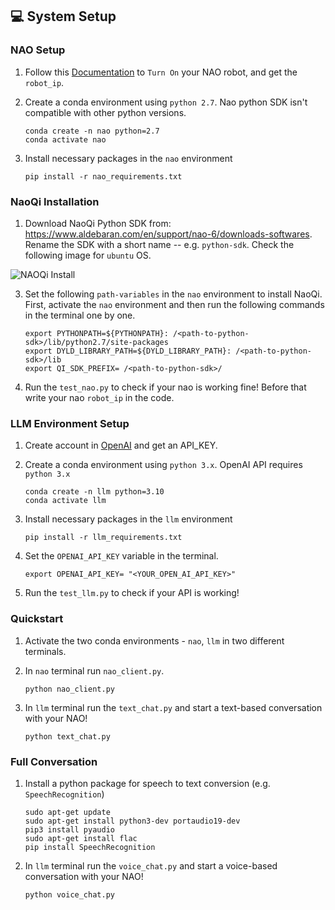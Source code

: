 ## 💻 System Setup

### NAO Setup

1. Follow this [Documentation](http://doc.aldebaran.com/2-8/family/nao_user_guide/index.html) to `Turn On` your NAO robot, and get the `robot_ip`.

2. Create a conda environment using `python 2.7`. Nao python SDK isn't compatible with other python versions.

    ```
    conda create -n nao python=2.7
    conda activate nao
    ```
3. Install necessary packages in the `nao` environment

    ```
    pip install -r nao_requirements.txt
    ```

### NaoQi Installation

1. Download NaoQi Python SDK from: https://www.aldebaran.com/en/support/nao-6/downloads-softwares. Rename the SDK with a short name -- e.g. `python-sdk`. Check the following image for `ubuntu` OS.

![NAOQi Install](./images/nao.png)

3. Set the following `path-variables` in the `nao` environment to install NaoQi. First, activate the `nao` environment and then run the following commands in the terminal one by one.

    ```
    export PYTHONPATH=${PYTHONPATH}: /<path-to-python-sdk>/lib/python2.7/site-packages 
    export DYLD_LIBRARY_PATH=${DYLD_LIBRARY_PATH}: /<path-to-python-sdk>/lib
    export QI_SDK_PREFIX= /<path-to-python-sdk>/
    ```

4. Run the `test_nao.py` to check if your nao is working fine!  Before that write your nao `robot_ip` in the code.

### LLM Environment Setup

1. Create account in [OpenAI](https://platform.openai.com/docs/overview) and get an API_KEY.

2. Create a conda environment using `python 3.x`. OpenAI API requires `python 3.x`

    ```
    conda create -n llm python=3.10
    conda activate llm
    ```
3. Install necessary packages in the `llm` environment

    ```
    pip install -r llm_requirements.txt
    ```

4. Set the `OPENAI_API_KEY` variable in the terminal.

    ```
    export OPENAI_API_KEY= "<YOUR_OPEN_AI_API_KEY>"
    ```

5. Run the `test_llm.py` to check if your API is working!


### Quickstart
1. Activate the two conda environments - `nao`, `llm` in two different terminals.

2. In `nao` terminal run `nao_client.py`.

    ```
    python nao_client.py
    ```

3. In `llm` terminal run the `text_chat.py` and start a text-based conversation with your NAO!

    ```
    python text_chat.py
    ```


### Full Conversation
1. Install a python package for speech to text conversion (e.g. `SpeechRecognition`)

    ```
    sudo apt-get update
    sudo apt-get install python3-dev portaudio19-dev
    pip3 install pyaudio
    sudo apt-get install flac
    pip install SpeechRecognition
    ```

3. In `llm` terminal run the `voice_chat.py` and start a voice-based conversation with your NAO!

    ```
    python voice_chat.py
    ```